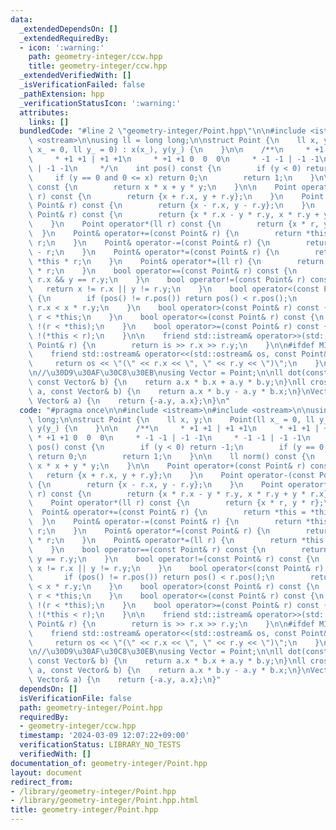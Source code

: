 ```yaml
---
data:
  _extendedDependsOn: []
  _extendedRequiredBy:
  - icon: ':warning:'
    path: geometry-integer/ccw.hpp
    title: geometry-integer/ccw.hpp
  _extendedVerifiedWith: []
  _isVerificationFailed: false
  _pathExtension: hpp
  _verificationStatusIcon: ':warning:'
  attributes:
    links: []
  bundledCode: "#line 2 \"geometry-integer/Point.hpp\"\n\n#include <istream>\n#include\
    \ <ostream>\n\nusing ll = long long;\n\nstruct Point {\n    ll x, y;\n    Point(ll\
    \ x_ = 0, ll y_ = 0) : x(x_), y(y_) {\n    }\n\n    /**\n     * +1 +1 | +1 +1\n\
    \     * +1 +1 | +1 +1\n     * +1 +1 0  0  0\n     * -1 -1 | -1 -1\n     * -1 -1\
    \ | -1 -1\n     */\n    int pos() const {\n        if (y < 0) return -1;\n   \
    \     if (y == 0 and 0 <= x) return 0;\n        return 1;\n    }\n\n    ll norm()\
    \ const {\n        return x * x + y * y;\n    }\n\n    Point operator+(const Point&\
    \ r) const {\n        return {x + r.x, y + r.y};\n    }\n    Point operator-(const\
    \ Point& r) const {\n        return {x - r.x, y - r.y};\n    }\n    Point operator*(const\
    \ Point& r) const {\n        return {x * r.x - y * r.y, x * r.y + y * r.x};\n\
    \    }\n    Point operator*(ll r) const {\n        return {x * r, y * r};\n  \
    \  }\n    Point& operator+=(const Point& r) {\n        return *this = *this +\
    \ r;\n    }\n    Point& operator-=(const Point& r) {\n        return *this = *this\
    \ - r;\n    }\n    Point& operator*=(const Point& r) {\n        return *this =\
    \ *this * r;\n    }\n    Point& operator*=(ll r) {\n        return *this = *this\
    \ * r;\n    }\n    bool operator==(const Point& r) const {\n        return x ==\
    \ r.x && y == r.y;\n    }\n    bool operator!=(const Point& r) const {\n     \
    \   return x != r.x || y != r.y;\n    }\n    bool operator<(const Point& r) const\
    \ {\n        if (pos() != r.pos()) return pos() < r.pos();\n        return y *\
    \ r.x < x * r.y;\n    }\n    bool operator>(const Point& r) const {\n        return\
    \ r < *this;\n    }\n    bool operator<=(const Point& r) const {\n        return\
    \ !(r < *this);\n    }\n    bool operator>=(const Point& r) const {\n        return\
    \ !(*this < r);\n    }\n\n    friend std::istream& operator>>(std::istream& is,\
    \ Point& r) {\n        return is >> r.x >> r.y;\n    }\n\n#ifdef MINATO_LOCAL\n\
    \    friend std::ostream& operator<<(std::ostream& os, const Point& r) {\n   \
    \     return os << \"(\" << r.x << \", \" << r.y << \")\";\n    }\n#endif\n};\n\
    \n//\u30D9\u30AF\u30C8\u30EB\nusing Vector = Point;\n\nll dot(const Vector& a,\
    \ const Vector& b) {\n    return a.x * b.x + a.y * b.y;\n}\nll cross(const Vector&\
    \ a, const Vector& b) {\n    return a.x * b.y - a.y * b.x;\n}\nVector rot90(const\
    \ Vector& a) {\n    return {-a.y, a.x};\n}\n"
  code: "#pragma once\n\n#include <istream>\n#include <ostream>\n\nusing ll = long\
    \ long;\n\nstruct Point {\n    ll x, y;\n    Point(ll x_ = 0, ll y_ = 0) : x(x_),\
    \ y(y_) {\n    }\n\n    /**\n     * +1 +1 | +1 +1\n     * +1 +1 | +1 +1\n    \
    \ * +1 +1 0  0  0\n     * -1 -1 | -1 -1\n     * -1 -1 | -1 -1\n     */\n    int\
    \ pos() const {\n        if (y < 0) return -1;\n        if (y == 0 and 0 <= x)\
    \ return 0;\n        return 1;\n    }\n\n    ll norm() const {\n        return\
    \ x * x + y * y;\n    }\n\n    Point operator+(const Point& r) const {\n     \
    \   return {x + r.x, y + r.y};\n    }\n    Point operator-(const Point& r) const\
    \ {\n        return {x - r.x, y - r.y};\n    }\n    Point operator*(const Point&\
    \ r) const {\n        return {x * r.x - y * r.y, x * r.y + y * r.x};\n    }\n\
    \    Point operator*(ll r) const {\n        return {x * r, y * r};\n    }\n  \
    \  Point& operator+=(const Point& r) {\n        return *this = *this + r;\n  \
    \  }\n    Point& operator-=(const Point& r) {\n        return *this = *this -\
    \ r;\n    }\n    Point& operator*=(const Point& r) {\n        return *this = *this\
    \ * r;\n    }\n    Point& operator*=(ll r) {\n        return *this = *this * r;\n\
    \    }\n    bool operator==(const Point& r) const {\n        return x == r.x &&\
    \ y == r.y;\n    }\n    bool operator!=(const Point& r) const {\n        return\
    \ x != r.x || y != r.y;\n    }\n    bool operator<(const Point& r) const {\n \
    \       if (pos() != r.pos()) return pos() < r.pos();\n        return y * r.x\
    \ < x * r.y;\n    }\n    bool operator>(const Point& r) const {\n        return\
    \ r < *this;\n    }\n    bool operator<=(const Point& r) const {\n        return\
    \ !(r < *this);\n    }\n    bool operator>=(const Point& r) const {\n        return\
    \ !(*this < r);\n    }\n\n    friend std::istream& operator>>(std::istream& is,\
    \ Point& r) {\n        return is >> r.x >> r.y;\n    }\n\n#ifdef MINATO_LOCAL\n\
    \    friend std::ostream& operator<<(std::ostream& os, const Point& r) {\n   \
    \     return os << \"(\" << r.x << \", \" << r.y << \")\";\n    }\n#endif\n};\n\
    \n//\u30D9\u30AF\u30C8\u30EB\nusing Vector = Point;\n\nll dot(const Vector& a,\
    \ const Vector& b) {\n    return a.x * b.x + a.y * b.y;\n}\nll cross(const Vector&\
    \ a, const Vector& b) {\n    return a.x * b.y - a.y * b.x;\n}\nVector rot90(const\
    \ Vector& a) {\n    return {-a.y, a.x};\n}"
  dependsOn: []
  isVerificationFile: false
  path: geometry-integer/Point.hpp
  requiredBy:
  - geometry-integer/ccw.hpp
  timestamp: '2024-03-09 12:07:22+09:00'
  verificationStatus: LIBRARY_NO_TESTS
  verifiedWith: []
documentation_of: geometry-integer/Point.hpp
layout: document
redirect_from:
- /library/geometry-integer/Point.hpp
- /library/geometry-integer/Point.hpp.html
title: geometry-integer/Point.hpp
---
```

